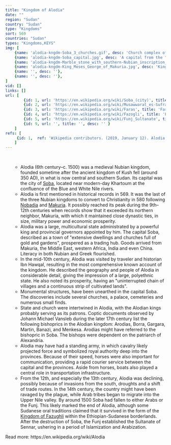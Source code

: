 ```yaml
---
title: "Kingdom of Alodia"
date: ""
region: "Sudan"
country: "Sudan" 
type: "Kingdoms"
sort: 569
countries: "Sudan"
types: "Kingdoms,KEYS"
img: [
    {name: 'alodia-kngdm-Soba_3_churches.gif', desc: 'Church complex of "Mound B", Soba, including, from up to bottom: "Church A", "Church B" and "Church C"'},
    {name: 'alodia-kngdm-Soba_capital.jpg', desc: 'A capital from the "Mound C" church, Soba'},
    {name: 'alodia-kngdm-Marble_stone_with_southern-Nubian_inscription_Soba.jpg', desc: 'Fragmentary marble stone from Soba with Nubian inscription'},
    {name: 'alodia-kngdm-King_Moses_George_of_Makuria.jpg', desc: 'King Mouses Georgios, who probably ruled Makuria and Alodia simultaneously. Faras, late 12th century.'},
    {name: '', desc: ''},
    {name: '', desc: ''},
]
vid: []
links: []
url: [
        {id: 1, url: 'https://en.wikipedia.org/wiki/Soba_(city)', title: 'Soba (city)', desc: 'Soba is the former capital of the medieval Nubian kingdom of Alodia. E. A. Wallis Budge identified it with a group of ruins on the Blue Nile 19 kilometres (12 mi) from Khartoum, where there are remains of a Meroitic temple that had been converted into a Christian church.Ibn Selim el-Aswani described the city as large and wealthy, but he probably never visited it and modern archaeological investigations show it to have been a moderate centre. Built mainly of red brick, the abandoned city was plundered for building material when Khartoum was founded in 1821.' },
        {id: 2, url: 'https://en.wikipedia.org/wiki/Musawwarat_es-Sufra', title: 'Musawwarat es-Sufra', desc: 'Musawwarat es-Sufra (Arabic:المصورات الصفراء al-Musawwarāt as-sufrā, Meroitic: Aborepi, Old Egyptian: jbrp, jpbr-ˁnḫ), also known as Al-Musawarat Al-Sufra, is a large Meroitic temple complex in modern Sudan, dating back to the early Meroitic period of the 3rd century BC.' },
        {id: 3, url: 'https://en.wikipedia.org/wiki/Faras', title: 'Faras', desc: 'Faras (formerly Ancient Greek: Παχώρας, Pakhôras; Latin: Pachoras; Old Nubian: Ⲡⲁⲣⲁ, Para) was a major city in Lower Nubia. The site of the city, on the border between modern Egypt and Sudan at Wadi Halfa Salient, was flooded by Lake Nasser in the 1960s and is now permanently underwater. One of the most important discoveries from the Christian period was the town''s cathedral. The cathedral had been completely filled with sand which preserved a large number of intricate paintings on its walls. These paintings are the best surviving examples of Christian Nubian art and depict portraits of various monarchs and bishops of Faras, Christian saints and a number of well-known Biblical scenes. These paintings were salvaged and are today on display in the Polish National Museum in Warsaw, and in Sudan National Museum in Khartoum. In addition, a major pottery works was found.' },
        {id: 4, url: 'https://en.wikipedia.org/wiki/Fazogli', title: 'Fazogli', desc: 'Fazogli (Arabic: فازوجلي‎), also known as Fazughli, Fazoghl or Fazokl, was a historical province in what is now the border region between Sudan and Ethiopia. It was established by the Funj after their conquest of the kingdom of Fazughli in 1685 and was continued under the Turkiyyah and the Anglo-Egyptian Sudan. It lay between the Blue Nile and the Sobat River, and included the mountains in the modern Asosa Zone of the Ethiopian Benishangul-Gumuz Region. The west slope of the hills drains the White Nile.' },
        {id: 5, url: 'https://en.wikipedia.org/wiki/Funj_Sultanate', title: 'Funj Sultanate', desc: 'The Funj Sultanate, also known as Funjistan, Sultanate of Sennar (after its capital Sennar) or Blue Sultanate due to the traditional Sudanese convention of referring to African peoples as blue (Arabic: السلطنة الزرقاء‎, translit. As-Saltana az-Zarqa) was a monarchy in what is now Sudan, northwestern Eritrea and western Ethiopia. Founded in 1504 by the Funj, it quickly converted to Islam, although this embracement was only nominal. Until a more orthodox Islam took hold in the 18th century the state remained an "African-Nubian empire with a Muslim facade". It reached its peak in the late 17th century, but began to decline and eventually fall apart in the 18th. In 1821 the last sultan, greatly reduced in power, surrendered to the Turko-Egyptian invasion without a fight.' },
        {id: 9, url: '', title: '', desc: '' }
    ]
refs: [
     {id: 1,  ref: 'Wikipedia contributors. (2019, January 12). Alodia. In Wikipedia, The Free Encyclopedia. Retrieved 19:53, February 3, 2019, from ', url: 'https://en.wikipedia.org/w/index.php?title=Alodia&oldid=878052780'}
    ]
---
```

<br/>
<div>
    <ul><ul>
        <li>
            Alodia (6th century–c. 1500) was a medieval Nubian kingdom, founded sometime after the ancient kingdom of Kush fell (around 350 AD), in what is now central and southern Sudan. Its capital was the city of <a href="https://en.wikipedia.org/wiki/Soba_(city)">Soba</a>, located near modern-day Khartoum at the confluence of the Blue and White Nile rivers.
        </li>
        <li>
            Alodia is first mentioned in historical records in 569. It was the last of the three Nubian kingdoms to convert to Christianity in 580 following <a href="https://en.wikipedia.org/wiki/Nobatia">Nobadia</a> and <a href="https://en.wikipedia.org/wiki/Makuria">Makuria</a>. It possibly reached its peak during the 9th–12th centuries when records show that it exceeded its northern neighbor, Makuria, with which it maintained close dynastic ties, in size, military power and economic prosperity. 
        </li>
        <li>
            Alodia was a large, multicultural state administrated by a powerful king and provincial governors appointed by him. The capital Soba, described as a town of "extensive dwellings and churches full of gold and gardens", prospered as a trading hub. Goods arrived from Makuria, the Middle East, western Africa, India and even China. Literacy in both Nubian and Greek flourished. 
        </li>
        <li>
            In the mid-10th century, Alodia was visited by traveler and historian Ibn Hawqal, resulting in the most comprehensive known account of the kingdom. He described the geography and people of Alodia in considerable detail, giving the impression of a large, polyethnic state. He also noted its prosperity, having an "uninterrupted chain of villages and a continuous strip of cultivated lands".
        </li>
        <li>
            Monumental structures, have been unearthed in the capital Soba.  The discoveries include several churches, a palace, cemeteries and numerous small finds.
        </li>
        <li>
            State and church were intertwined in Alodia, with the Alodian kings probably serving as its patrons. Coptic documents observed by Johann Michael Vansleb during the later 17th century list the following bishoprics in the Alodian kingdom: Arodias, Borra, Gargara, Martin, Banazi, and Menkesa. Arodias might have referred to the bishopric in Soba. The bishops were dependent on the patriarch of Alexandria.
        </li>
        <li>
            Alodia may have had a standing army, in which cavalry likely projected force and symbolized royal authority deep into the provinces. Because of their speed, horses were also important for communication, providing a rapid courier service between the capital and the provinces. Aside from horses, boats also played a central role in transportation infrastructure.
        </li>
        <li>
            From the 12th, and especially the 13th century, Alodia was declining, possibly because of invasions from the south, droughts and a shift of trade routes. In the 14th century, the country might have been ravaged by the plague, while Arab tribes began to migrate into the Upper Nile valley. By around 1500 Soba had fallen to either Arabs or the Funj. This likely marked the end of Alodia, although some Sudanese oral traditions claimed that it survived in the form of the <a href="https://en.wikipedia.org/wiki/Kingdom_of_Fazughli">Kingdom of Fazughli</a> within the Ethiopian-Sudanese borderlands. After the destruction of Soba, the Funj established the Sultanate of Sennar, ushering in a period of Islamization and Arabization.
        </li>
    </ul></ul>
    </div>
Read more: https://en.wikipedia.org/wiki/Alodia